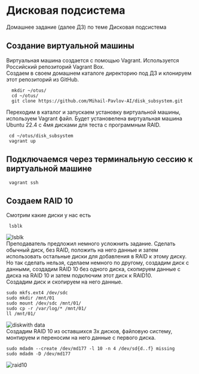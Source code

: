 # Дисковая подсистема
Домашнее задание (далее ДЗ) по теме Дисковая подсистема
## Создание виртуальной машины
Виртуальная машина создается с помощью Vagrant. Используется Российский репозиторий Vagrant Box.  
Создаем в своем домашнем каталоге директорию под ДЗ и клонируем этот репозиторий из GitHub.
```
  mkdir ~/otus/
  cd ~/otus/
  git clone https://github.com/Mihail-Pavlov-AI/disk_subsystem.git
```
Переходим в каталог и запускаем установку виртуальной машины, используем Vagrant файл. Будет установелена виртуальная машина Ubuntu 22.4 с 4мя дисками для теста с программным RAID.
```
 cd ~/otus/disk_subsystem
 vagrant up 
```
## Подключаемся через терминальную сессию к виртуальной машине
```
 vagrant ssh 
```  
## Создаем RAID 10  
Смотрим какие диски у нас есть
```
 lsblk  
```
![lsblk](https://github.com/user-attachments/assets/7442d072-7f62-4554-920b-ba7fc88669b7)  
Преподаватель предложил немного усложнить задание. Сделать обычный диск, без RAID, положить на него данные и затем использовать остальные диски для добавления в RAID к этому диску. Но так сделать нельзя, сделаем немного по другому, создадим диск с данными, создадим RAID 10 без одного диска, скопируем данные с диска на RAID 10 и затем подключим этот диск к RAID10.  
Создадим диск и скопируем на него данные.  
```
sudo mkfs.ext4 /dev/sdc
sudo mkdir /mnt/01
sudo mount /dev/sdc /mnt/01/
sudo cp -r /var/log/* /mnt/01/
ll /mnt/01/
```
![diskwith data](https://github.com/user-attachments/assets/f520cbd2-44f1-4dfb-912b-4753b8895f95)  
Создадим RAID 10 из оставшихся 3х дисков, файловую систему, монтируем и переносим на него данные с первого диска.  
```
sudo mdadm --create /dev/md177 -l 10 -n 4 /dev/sd{d..f} missing
sudo mdadm -D /dev/md177
```
![raid10](https://github.com/user-attachments/assets/231ee3da-c76f-4473-9d64-62a16753576b)  

